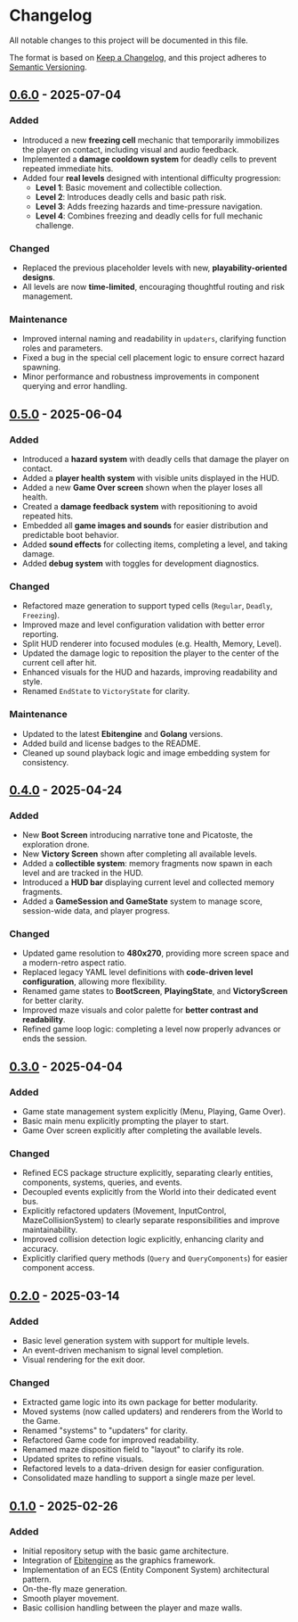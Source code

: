 # Changelog

All notable changes to this project will be documented in this file.

The format is based on [Keep a Changelog](https://keepachangelog.com/en/1.0.0/), and this project adheres to [Semantic Versioning](https://semver.org/spec/v2.0.0.html).

## [0.6.0] - 2025-07-04

### Added
- Introduced a new **freezing cell** mechanic that temporarily immobilizes the player on contact, including visual and audio feedback.
- Implemented a **damage cooldown system** for deadly cells to prevent repeated immediate hits.
- Added four **real levels** designed with intentional difficulty progression:
    - **Level 1**: Basic movement and collectible collection.
    - **Level 2**: Introduces deadly cells and basic path risk.
    - **Level 3**: Adds freezing hazards and time-pressure navigation.
    - **Level 4**: Combines freezing and deadly cells for full mechanic challenge.

### Changed
- Replaced the previous placeholder levels with new, **playability-oriented designs**.
- All levels are now **time-limited**, encouraging thoughtful routing and risk management.

### Maintenance
- Improved internal naming and readability in `updaters`, clarifying function roles and parameters.
- Fixed a bug in the special cell placement logic to ensure correct hazard spawning.
- Minor performance and robustness improvements in component querying and error handling.

## [0.5.0] - 2025-06-04

### Added
- Introduced a **hazard system** with deadly cells that damage the player on contact.
- Added a **player health system** with visible units displayed in the HUD.
- Added a new **Game Over screen** shown when the player loses all health.
- Created a **damage feedback system** with repositioning to avoid repeated hits.
- Embedded all **game images and sounds** for easier distribution and predictable boot behavior.
- Added **sound effects** for collecting items, completing a level, and taking damage.
- Added **debug system** with toggles for development diagnostics.

### Changed
- Refactored maze generation to support typed cells (`Regular`, `Deadly`, `Freezing`).
- Improved maze and level configuration validation with better error reporting.
- Split HUD renderer into focused modules (e.g. Health, Memory, Level).
- Updated the damage logic to reposition the player to the center of the current cell after hit.
- Enhanced visuals for the HUD and hazards, improving readability and style.
- Renamed `EndState` to `VictoryState` for clarity.

### Maintenance
- Updated to the latest **Ebitengine** and **Golang** versions.
- Added build and license badges to the README.
- Cleaned up sound playback logic and image embedding system for consistency.

## [0.4.0] - 2025-04-24

### Added
- New **Boot Screen** introducing narrative tone and Picatoste, the exploration drone.
- New **Victory Screen** shown after completing all available levels.
- Added a **collectible system**: memory fragments now spawn in each level and are tracked in the HUD.
- Introduced a **HUD bar** displaying current level and collected memory fragments.
- Added a **GameSession and GameState** system to manage score, session-wide data, and player progress.

### Changed
- Updated game resolution to **480x270**, providing more screen space and a modern-retro aspect ratio.
- Replaced legacy YAML level definitions with **code-driven level configuration**, allowing more flexibility.
- Renamed game states to **BootScreen**, **PlayingState**, and **VictoryScreen** for better clarity.
- Improved maze visuals and color palette for **better contrast and readability**.
- Refined game loop logic: completing a level now properly advances or ends the session.

## [0.3.0] - 2025-04-04

### Added
- Game state management system explicitly (Menu, Playing, Game Over).
- Basic main menu explicitly prompting the player to start.
- Game Over screen explicitly after completing the available levels.

### Changed
- Refined ECS package structure explicitly, separating clearly entities, components, systems, queries, and events.
- Decoupled events explicitly from the World into their dedicated event bus.
- Explicitly refactored updaters (Movement, InputControl, MazeCollisionSystem) to clearly separate responsibilities and improve maintainability.
- Improved collision detection logic explicitly, enhancing clarity and accuracy.
- Explicitly clarified query methods (`Query` and `QueryComponents`) for easier component access.

## [0.2.0] - 2025-03-14

### Added
- Basic level generation system with support for multiple levels.
- An event-driven mechanism to signal level completion.
- Visual rendering for the exit door.

### Changed
- Extracted game logic into its own package for better modularity.
- Moved systems (now called updaters) and renderers from the World to the Game.
- Renamed "systems" to "updaters" for clarity.
- Refactored Game code for improved readability.
- Renamed maze disposition field to "layout" to clarify its role.
- Updated sprites to refine visuals.
- Refactored levels to a data-driven design for easier configuration.
- Consolidated maze handling to support a single maze per level.

## [0.1.0] - 2025-02-26

### Added
- Initial repository setup with the basic game architecture.
- Integration of [Ebitengine](https://ebiten.org/) as the graphics framework.
- Implementation of an ECS (Entity Component System) architectural pattern.
- On-the-fly maze generation.
- Smooth player movement.
- Basic collision handling between the player and maze walls.

[Unreleased]: https://github.com/juanancid/maze-adventure/compare/v0.6.0...HEAD
[0.6.0]: https://github.com/juanancid/maze-adventure/compare/v0.5.0...v0.6.0
[0.5.0]: https://github.com/juanancid/maze-adventure/compare/v0.4.0...v0.5.0
[0.4.0]: https://github.com/juanancid/maze-adventure/compare/v0.3.0...v0.4.0
[0.3.0]: https://github.com/juanancid/maze-adventure/compare/v0.2.0...v0.3.0
[0.2.0]: https://github.com/juanancid/maze-adventure/compare/v0.1.0...v0.2.0
[0.1.0]: https://github.com/juanancid/maze-adventure/releases/tag/v0.1.0
